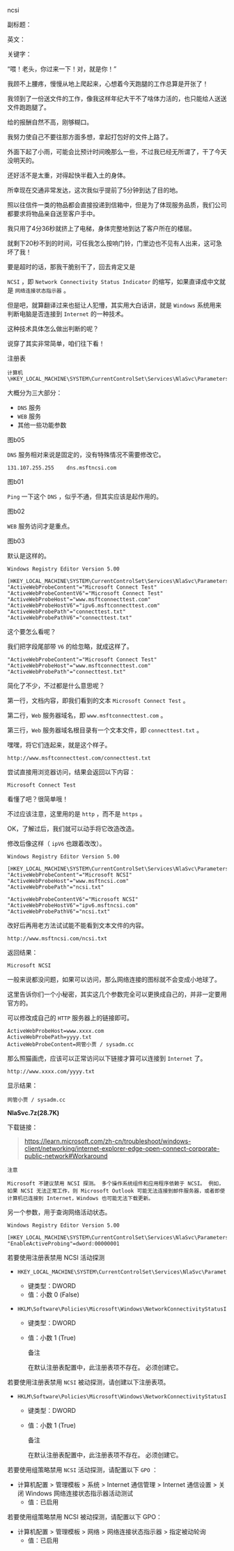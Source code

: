 ncsi

副标题：

英文：

关键字：



“喂！老头，你过来一下！对，就是你！”

我顾不上腰疼，慢慢从地上爬起来，心想着今天跑腿的工作总算是开张了！



我领到了一份送文件的工作，像我这样年纪大干不了啥体力活的，也只能给人送送文件跑跑腿了。

给的报酬自然不高，刚够糊口。

我努力使自己不要往那方面多想，拿起打包好的文件上路了。



外面下起了小雨，可能会比预计时间晚那么一些，不过我已经无所谓了，干了今天没明天的。

还好活不是太重，对得起快半截入土的身体。

所幸现在交通非常发达，这次我似乎提前了5分钟到达了目的地。

照以往信件一类的物品都会直接投递到信箱中，但是为了体现服务品质，我们公司都要求将物品亲自送至客户手中。

我只用了4分36秒就挤上了电梯，身体完整地到达了客户所在的楼层。



就剩下20秒不到的时间，可任我怎么按响门铃，门里边也不见有人出来，这可急坏了我！

要是超时的话，那我干脆别干了，回去肯定又是



`NCSI` ，即 `Network Connectivity Status Indicator` 的缩写，如果直译成中文就是 `网络连接状态指示器` 。

但是吧，就算翻译过来也挺让人犯懵，其实用大白话讲，就是 `Windows` 系统用来判断电脑是否连接到 `Internet` 的一种技术。

这种技术具体怎么做出判断的呢？

说穿了其实非常简单，咱们往下看！





注册表

```
计算机\HKEY_LOCAL_MACHINE\SYSTEM\CurrentControlSet\Services\NlaSvc\Parameters\Internet
```

大概分为三大部分：

* `DNS` 服务
* `WEB` 服务
* 其他一些功能参数

图b05



`DNS` 服务相对来说是固定的，没有特殊情况不需要修改它。

```
131.107.255.255    dns.msftncsi.com
```

图b01



`Ping` 一下这个 `DNS` ，似乎不通，但其实应该是起作用的。

图b02



`WEB` 服务访问才是重点。

图b03



默认是这样的。

```
Windows Registry Editor Version 5.00

[HKEY_LOCAL_MACHINE\SYSTEM\CurrentControlSet\Services\NlaSvc\Parameters\Internet]
"ActiveWebProbeContent"="Microsoft Connect Test"
"ActiveWebProbeContentV6"="Microsoft Connect Test"
"ActiveWebProbeHost"="www.msftconnecttest.com"
"ActiveWebProbeHostV6"="ipv6.msftconnecttest.com"
"ActiveWebProbePath"="connecttest.txt"
"ActiveWebProbePathV6"="connecttest.txt"
```



这个要怎么看呢？

我们把字段尾部带 `V6` 的给忽略，就成这样了。

```
"ActiveWebProbeContent"="Microsoft Connect Test"
"ActiveWebProbeHost"="www.msftconnecttest.com"
"ActiveWebProbePath"="connecttest.txt"
```



简化了不少，不过都是什么意思呢？

第一行，文档内容，即我们看到的文本 `Microsoft Connect Test` 。

第二行，`Web` 服务器域名，即 `www.msftconnecttest.com` 。

第三行，`Web` 服务器域名根目录有一个文本文件，即 `connecttest.txt` 。



嘿嘿，将它们连起来，就是这个样子。

```
http://www.msftconnecttest.com/connecttest.txt
```

尝试直接用浏览器访问，结果会返回以下内容：

```
Microsoft Connect Test
```



看懂了吧？很简单哦！

不过应该注意，这里用的是 `http` ，而不是 `https` 。



OK，了解过后，我们就可以动手将它改造改造。

修改后像这样（ `ipV6` 也跟着改改）。

```
Windows Registry Editor Version 5.00

[HKEY_LOCAL_MACHINE\SYSTEM\CurrentControlSet\Services\NlaSvc\Parameters\Internet]
"ActiveWebProbeContent"="Microsoft NCSI"
"ActiveWebProbeHost"="www.msftncsi.com"
"ActiveWebProbePath"="ncsi.txt"

"ActiveWebProbeContentV6"="Microsoft NCSI"
"ActiveWebProbeHostV6"="ipv6.msftncsi.com"
"ActiveWebProbePathV6"="ncsi.txt"
```





改好后再用老方法试试能不能看到文本文件的内容。

```
http://www.msftncsi.com/ncsi.txt
```

返回结果：

```
Microsoft NCSI
```



一般来说都没问题，如果可以访问，那么网络连接的图标就不会变成小地球了。

这里告诉你们一个小秘密，其实这几个参数完全可以更换成自己的，并非一定要用官方的。



可以修改成自己的 `HTTP` 服务器上的链接即可。

```
ActiveWebProbeHost=www.xxxx.com
ActiveWebProbePath=yyyy.txt
ActiveWebProbeContent=网管小贾 / sysadm.cc
```



那么照猫画虎，应该可以正常访问以下链接才算可以连接到 `Internet` 了。

```
http://www.xxxx.com/yyyy.txt
```

显示结果：

```
网管小贾 / sysadm.cc
```



**NlaSvc.7z(28.7K)**

下载链接：





> https://learn.microsoft.com/zh-cn/troubleshoot/windows-client/networking/internet-explorer-edge-open-connect-corporate-public-network#Workaround



```
注意

Microsoft 不建议禁用 NCSI 探测。 多个操作系统组件和应用程序依赖于 NCSI。 例如，如果 NCSI 无法正常工作，则 Microsoft Outlook 可能无法连接到邮件服务器，或者即使计算机已连接到 Internet，Windows 也可能无法下载更新。
```





另一个参数，用于查询网络活动状态。



```
Windows Registry Editor Version 5.00

[HKEY_LOCAL_MACHINE\SYSTEM\CurrentControlSet\Services\NlaSvc\Parameters\Internet]
"EnableActiveProbing"=dword:00000001
```







 若要使用注册表禁用 NCSI 活动探测 

- ```
  HKEY_LOCAL_MACHINE\SYSTEM\CurrentControlSet\Services\NlaSvc\Parameters\Internet\EnableActiveProbing
  ```

  - 键类型：DWORD
  - 值：小数 0 (False) 

- ```
  HKLM\Software\Policies\Microsoft\Windows\NetworkConnectivityStatusIndicator\NoActiveProbe
  ```

  - 键类型：DWORD

  - 值：小数 1 (True) 

     备注

    在默认注册表配置中，此注册表项不存在。 必须创建它。



若要使用注册表禁用 `NCSI` 被动探测，请创建以下注册表项。

- ```
  HKLM\Software\Policies\Microsoft\Windows\NetworkConnectivityStatusIndicator\DisablePassivePolling
  ```

  - 键类型：DWORD

  - 值：小数 1 (True) 

     备注

    在默认注册表配置中，此注册表项不存在。 必须创建它。





若要使用组策略禁用 `NCSI` 活动探测，请配置以下 `GPO` ：

- 计算机配置 > 管理模板 > 系统 > Internet 通信管理 > Internet 通信设置 > 关闭 Windows 网络连接状态指示器活动测试
  - 值：已启用

若要使用组策略禁用 NCSI 被动探测，请配置以下 GPO：

- 计算机配置 > 管理模板 > 网络 > 网络连接状态指示器 > 指定被动轮询
  - 值：已启用








